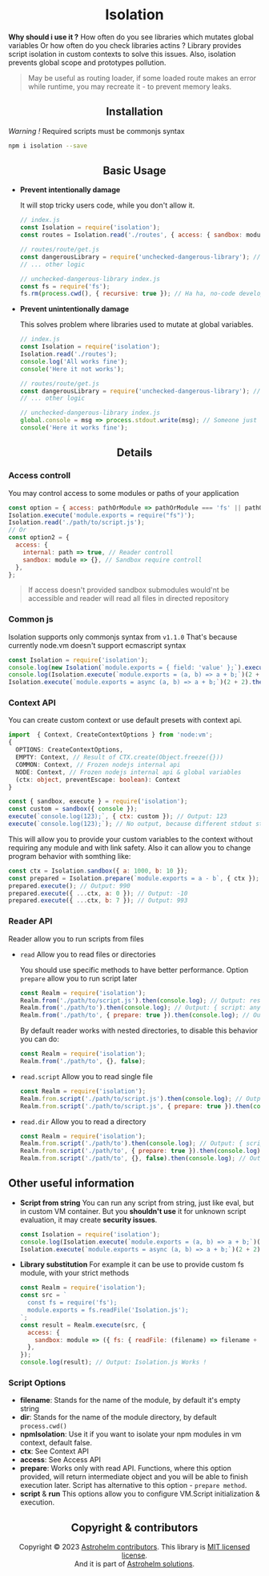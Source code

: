<h1 align="center">Isolation</h1>

**Why should i use it ?** How often do you see libraries which mutates global variables Or how often
do you check libraries actins ? Library provides script isolation in custom contexts to solve this
issues. Also, isolation prevents global scope and prototypes pollution.

> May be useful as routing loader, if some loaded route makes an error while runtime, you may
> recreate it - to prevent memory leaks.

<h2 align="center">Installation</h2>

_Warning !_ Required scripts must be commonjs syntax

```bash
npm i isolation --save
```

<h2 align="center">Basic Usage</h2>

- **Prevent intentionally damage**

  It will stop tricky users code, while you don't allow it.

  ```javascript
  // index.js
  const Isolation = require('isolation');
  const routes = Isolation.read('./routes', { access: { sandbox: module => module !== 'fs' } }); // Will throw error that fs doesn't allowed
  ```

  ```javascript
  // routes/route/get.js
  const dangerousLibrary = require('unchecked-dangerous-library'); // Point where dangerous library initialized
  // ... other logic
  ```

  ```javascript
  // unchecked-dangerous-library index.js
  const fs = require('fs');
  fs.rm(process.cwd(), { recursive: true }); // Ha ha, no-code developer
  ```

- **Prevent unintentionally damage**

  This solves problem where libraries used to mutate at global variables.

  ```javascript
  // index.js
  const Isolation = require('isolation');
  Isolation.read('./routes');
  console.log('All works fine');
  console('Here it not works');
  ```

  ```javascript
  // routes/route/get.js
  const dangerousLibrary = require('unchecked-dangerous-library'); // Point where dangerous library initialized
  // ... other logic
  ```

  ```javascript
  // unchecked-dangerous-library index.js
  global.console = msg => process.stdout.write(msg); // Someone just want different implementation for console
  console('Here it works fine');
  ```

<h2 align="center">Details</h2>

### Access controll

You may control access to some modules or paths of your application

```js
const option = { access: pathOrModule => pathOrModule === 'fs' || pathOrModule.endsWith('.js') };
Isolation.execute('module.exports = require("fs")');
Isolation.read('./path/to/script.js');
// Or
const option2 = {
  access: {
    internal: path => true, // Reader controll
    sandbox: module => {}, // Sandbox require controll
  },
};
```

> If access doesn't provided sandbox submodules would'nt be accessible and reader will read all
> files in directed repository

### Common js

Isolation supports only commonjs syntax from <code>v1.1.0</code> That's because currently node.vm
doesn't support ecmascript syntax

```javascript
const Isolation = require('isolation');
console.log(new Isolation(`module.exports = { field: 'value' };`).execute()); // Output: { field: 'value' }
console.log(Isolation.execute(`module.exports = (a, b) => a + b;`)(2 + 2)); // Output: 4
Isolation.execute(`module.exports = async (a, b) => a + b;`)(2 + 2).then(console.log); // Output: 4
```

### Context API

You can create custom context or use default presets with context api.

```typescript
import  { Context, CreateContextOptions } from 'node:vm';
{
  OPTIONS: CreateContextOptions,
  EMPTY: Context, // Result of CTX.create(Object.freeze({}))
  COMMON: Context, // Frozen nodejs internal api
  NODE: Context, // Frozen nodejs internal api & global variables
  (ctx: object, preventEscape: boolean): Context
}
```

```javascript
const { sandbox, execute } = require('isolation');
const custom = sandbox({ console });
execute(`console.log(123);`, { ctx: custom }); // Output: 123
execute(`console.log(123);`); // No output, because different stdout stream
```

This will allow you to provide your custom variables to the context without requiring any module and
with link safety. Also it can allow you to change program behavior with somthing like:

```js
const ctx = Isolation.sandbox({ a: 1000, b: 10 });
const prepared = Isolation.prepare(`module.exports = a - b`, { ctx });
prepared.execute(); // Output: 990
prepared.execute({ ...ctx, a: 0 }); // Output: -10
prepared.execute({ ...ctx, b: 7 }); // Output: 993
```

### Reader API

Reader allow you to run scripts from files

- <code>read</code> Allow you to read files or directories

  You should use specific methods to have better performance. Option <code>prepare</code> allow you
  to run script later

  ```javascript
  const Realm = require('isolation');
  Realm.from('./path/to/script.js').then(console.log); // Output: result of script execution
  Realm.from('./path/to').then(console.log); // Output: { script: any }
  Realm.from('./path/to', { prepare: true }).then(console.log); // Output: { script: Script {} }
  ```

  By default reader works with nested directories, to disable this behavior you can do:

  ```js
  const Realm = require('isolation');
  Realm.from('./path/to', {}, false);
  ```

- <code>read.script</code> Allow you to read single file

  ```javascript
  const Realm = require('isolation');
  Realm.from.script('./path/to/script.js').then(console.log); // Output: result of script execution
  Realm.from.script('./path/to/script.js', { prepare: true }).then(console.log); // Output: Script {}
  ```

- <code>read.dir</code> Allow you to read a directory

  ```javascript
  const Realm = require('isolation');
  Realm.from.script('./path/to').then(console.log); // Output: { script: any, deep: { script: any } }
  Realm.from.script('./path/to', { prepare: true }).then(console.log); Output: { script: Script {} }
  Realm.from.script('./path/to', {}, false).then(console.log); // Output: { script: any }
  ```

<h2>Other useful information</h2>

- **Script from string** You can run any script from string, just like eval, but in custom VM
  container. But you **shouldn't use** it for unknown script evaluation, it may create **security
  issues**.

  ```js
  const Isolation = require('isolation');
  console.log(Isolation.execute(`module.exports = (a, b) => a + b;`)(2 + 2)); // Output: 4
  Isolation.execute(`module.exports = async (a, b) => a + b;`)(2 + 2).then(console.log); // Output: 4
  ```

- **Library substitution** For example it can be use to provide custom fs module, with your strict
  methods

  ```js
  const Realm = require('isolation');
  const src = `
    const fs = require('fs');
    module.exports = fs.readFile('Isolation.js');
  `;
  const result = Realm.execute(src, {
    access: {
      sandbox: module => ({ fs: { readFile: (filename) => filename + ' Works !' } })[module];
    },
  });
  console.log(result); // Output: Isolation.js Works !
  ```

### Script Options

- **filename**: Stands for the name of the module, by default it's empty string
- **dir**: Stands for the name of the module directory, by default <code>process.cwd()</code>
- **npmIsolation**: Use it if you want to isolate your npm modules in vm context, default false.
- **ctx**: See Context API
- **access**: See Access API
- **prepare**: Works only with read API. Functions, where this option provided, will return
  intermediate object and you will be able to finish execution later. Script has alternative to this
  option - <code>prepare method</code>.
- **script** & **run** This options allow you to configure VM.Script initialization & execution.

<h2 align="center">Copyright & contributors</h2>

<p align="center">
Copyright © 2023 <a href="https://github.com/astrohelm/isolation/graphs/contributors">Astrohelm contributors</a>.
This library is <a href="./LICENSE">MIT licensed license</a>.<br/>
And it is part of <a href="https://github.com/astrohelm">Astrohelm solutions</a>.
</p>
